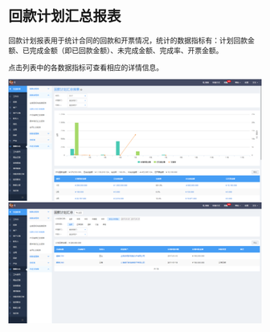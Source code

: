 # 回款计划汇总报表

回款计划报表用于统计合同的回款和开票情况，统计的数据指标有：计划回款金额、已完成金额（即已回款金额）、未完成金额、完成率、开票金额。

点击列表中的各数据指标可查看相应的详情信息。

![](/assets/回款计划.png)![](/assets/回款计划1.png)

